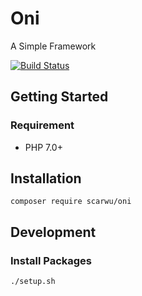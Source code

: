 # Oni

A Simple Framework

[![Build Status](https://travis-ci.org/scarwu/Oni.png?branch=master)](https://travis-ci.org/scarwu/Oni)

## Getting Started

### Requirement

* PHP 7.0+

## Installation

~~~
composer require scarwu/oni
~~~

## Development

### Install Packages

~~~
./setup.sh
~~~
